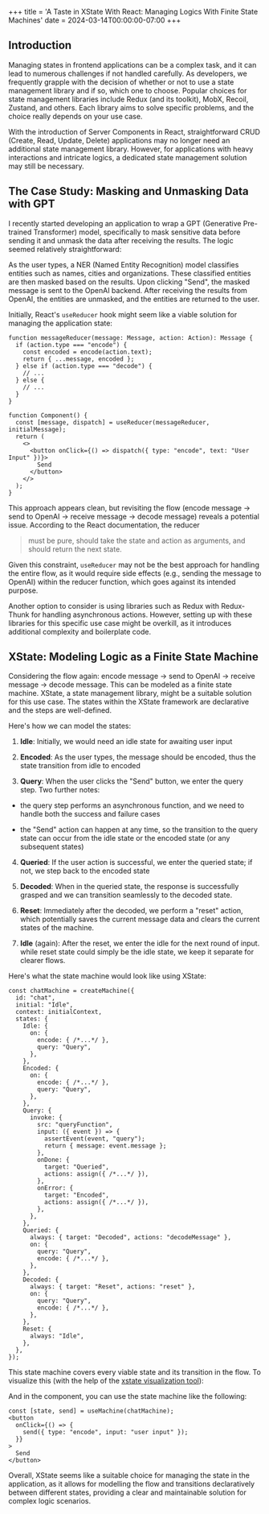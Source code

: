 +++
title = 'A Taste in XState With React: Managing Logics With Finite State Machines'
date = 2024-03-14T00:00:00-07:00
+++

## Introduction

Managing states in frontend applications can be a complex task, and it can lead to numerous challenges if not handled carefully. As developers, we frequently grapple with the decision of whether or not to use a state management library and if so, which one to choose. Popular choices for state management libraries include Redux (and its toolkit), MobX, Recoil, Zustand, and others. Each library aims to solve specific problems, and the choice really depends on your use case.

With the introduction of Server Components in React, straightforward CRUD (Create, Read, Update, Delete) applications may no longer need an additional state management library. However, for applications with heavy interactions and intricate logics, a dedicated state management solution may still be necessary.

## The Case Study: Masking and Unmasking Data with GPT

I recently started developing an application to wrap a GPT (Generative Pre-trained Transformer) model, specifically to mask sensitive data before sending it and unmask the data after receiving the results. The logic seemed relatively straightforward:

As the user types, a NER (Named Entity Recognition) model classifies entities such as names, cities and organizations. These classified entities are then masked based on the results. Upon clicking "Send", the masked message is sent to the OpenAI backend. After receiving the results from OpenAI, the entities are unmasked, and the entities are returned to the user.

Initially, React's `useReducer` hook might seem like a viable solution for managing the application state:

```
function messageReducer(message: Message, action: Action): Message {
  if (action.type === "encode") {
    const encoded = encode(action.text);
    return { ...message, encoded };
  } else if (action.type === "decode") {
    // ...
  } else {
    // ...
  }
}

function Component() {
  const [message, dispatch] = useReducer(messageReducer, initialMessage);
  return (
    <>
      <button onClick={() => dispatch({ type: "encode", text: "User Input" })}>
        Send
      </button>
    </>
  );
}
```

This approach appears clean, but revisiting the flow (encode message -> send to OpenAI -> receive message -> decode message) reveals a potential issue. According to the React documentation, the reducer

> must be pure, should take the state and action as arguments, and should return the next state.

Given this constraint, `useReducer` may not be the best approach for handling the entire flow, as it would require side effects (e.g., sending the message to OpenAI) within the reducer function, which goes against its intended purpose.

Another option to consider is using libraries such as Redux with Redux-Thunk for handling asynchronous actions. However, setting up with these libraries for this specific use case might be overkill, as it introduces additional complexity and boilerplate code.

## XState: Modeling Logic as a Finite State Machine

Considering the flow again: encode message -> send to OpenAI -> receive message -> decode message. This can be modeled as a finite state machine. XState, a state management library, might be a suitable solution for this use case. The states within the XState framework are declarative and the steps are well-defined.

Here's how we can model the states:

1. **Idle**: Initially, we would need an idle state for awaiting user input

2. **Encoded**: As the user types, the message should be encoded, thus the state transition from idle to encoded

3. **Query**: When the user clicks the "Send" button, we enter the query step. Two further notes:

- the query step performs an asynchronous function, and we need to handle both the success and failure cases

- the "Send" action can happen at any time, so the transition to the query state can occur from the idle state or the encoded state (or any subsequent states)

4. **Queried**: If the user action is successful, we enter the queried state; if not, we step back to the encoded state

5. **Decoded**: When in the queried state, the response is successfully grasped and we can transition seamlessly to the decoded state.

6. **Reset**: Immediately after the decoded, we perform a "reset" action, which potentially saves the current message data and clears the current states of the machine.

7. **Idle** (again): After the reset, we enter the idle for the next round of input. while reset state could simply be the idle state, we keep it separate for clearer flows.

Here's what the state machine would look like using XState:

```
const chatMachine = createMachine({
  id: "chat",
  initial: "Idle",
  context: initialContext,
  states: {
    Idle: {
      on: {
        encode: { /*...*/ },
        query: "Query",
      },
    },
    Encoded: {
      on: {
        encode: { /*...*/ },
        query: "Query",
      },
    },
    Query: {
      invoke: {
        src: "queryFunction",
        input: ({ event }) => {
          assertEvent(event, "query");
          return { message: event.message };
        },
        onDone: {
          target: "Queried",
          actions: assign({ /*...*/ }),
        },
        onError: {
          target: "Encoded",
          actions: assign({ /*...*/ }),
        },
      },
    },
    Queried: {
      always: { target: "Decoded", actions: "decodeMessage" },
      on: {
        query: "Query",
        encode: { /*...*/ },
      },
    },
    Decoded: {
      always: { target: "Reset", actions: "reset" },
      on: {
        query: "Query",
        encode: { /*...*/ },
      },
    },
    Reset: {
      always: "Idle",
    },
  },
});
```

This state machine covers every viable state and its transition in the flow. To visualize this (with the help of the [xstate visualization tool](https://stately.ai/viz)):

And in the component, you can use the state machine like the following:

```
const [state, send] = useMachine(chatMachine);
<button
  onClick={() => {
    send({ type: "encode", input: "user input" });
  }}
>
  Send
</button>
```

Overall, XState seems like a suitable choice for managing the state in the application, as it allows for modelling the flow and transitions declaratively between different states, providing a clear and maintainable solution for complex logic scenarios.
